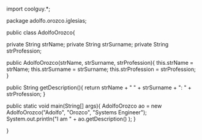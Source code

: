 import coolguy.*;

package adolfo.orozco.iglesias;

public class AdolfoOrozco{

  private String strName;
  private String strSurname;
  private String strProfession;
  
  public AdolfoOrozco(strName, strSurname, strProfession){
    this.strName = strName;
    this.strSurname = strSurname;
    this.strProfession = strProfession;
  }
  
  public String getDescription(){
    return strName + " " + strSurname + ": " + strProfession;
  }
  
  public static void main(String[] args){
    AdolfoOrozco ao = new AdolfoOrozco("Adolfo", "Orozco", "Systems Engineer");
    System.out.println("I am " + ao.getDescription() );
  }

}
